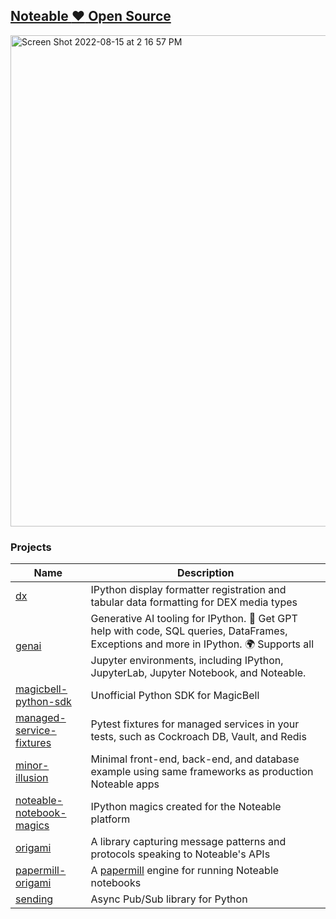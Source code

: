## [Noteable :heart: Open Source](https://noteable.io/community/)

<img width="786" alt="Screen Shot 2022-08-15 at 2 16 57 PM" src="https://user-images.githubusercontent.com/2680980/184720147-7967b91c-9dfe-482a-b02c-eebd15005efb.png">


### Projects

| Name | Description |
|------|-------------|
| [dx](https://github.com/noteable-io/dx) | IPython display formatter registration and tabular data formatting for DEX media types |
| [genai](https://github.com/noteable-io/genai) | Generative AI tooling for IPython. 🦾 Get GPT help with code, SQL queries, DataFrames, Exceptions and more in IPython. 🌍 Supports all Jupyter environments, including IPython, JupyterLab, Jupyter Notebook, and Noteable. |
| [magicbell-python-sdk](https://github.com/noteable-io/magicbell-python-sdk) | Unofficial Python SDK for MagicBell |
| [managed-service-fixtures](https://github.com/noteable-io/managed-service-fixtures) | Pytest fixtures for managed services in your tests, such as Cockroach DB, Vault, and Redis |
| [minor-illusion](https://github.com/noteable-io/minor-illusion) | Minimal front-end, back-end, and database example using same frameworks as production Noteable apps |
| [noteable-notebook-magics](https://github.com/noteable-io/noteable-notebook-magics) | IPython magics created for the Noteable platform |
| [origami](https://github.com/noteable-io/origami) | A library capturing message patterns and protocols speaking to Noteable's APIs |
| [papermill-origami](https://github.com/noteable-io/papermill-origami) | A [papermill](https://github.com/nteract/papermill) engine for running Noteable notebooks |
| [sending](https://github.com/noteable-io/sending) | Async Pub/Sub library for Python |
